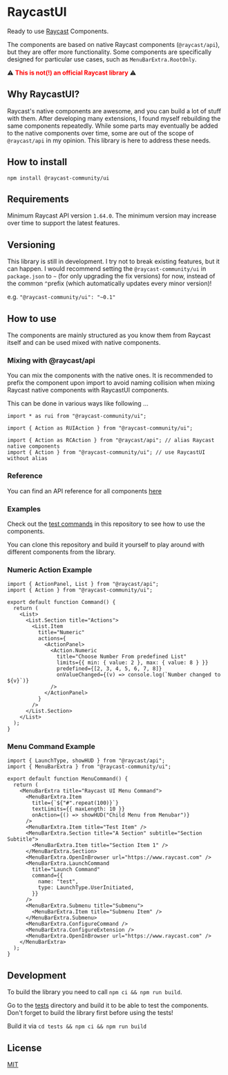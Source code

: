 # RaycastUI

Ready to use [Raycast](https://raycast.com) Components.

The components are based on native Raycast components (`@raycast/api`), but they are offer more functionality.
Some components are specifically designed for particular use cases, such as `MenuBarExtra.RootOnly`.

⚠️ <b style="color: red">This is not(!) an official Raycast library</b> ⚠️

## Why RaycastUI?

Raycast's native components are awesome, and you can build a lot of stuff with them.
After developing many extensions, I found myself rebuilding the same components repeatedly.
While some parts may eventually be added to the native components over time, some are out of the scope of `@raycast/api` in my opinion.
This library is here to address these needs.

## How to install

`npm install @raycast-community/ui`

## Requirements

Minimum Raycast API version `1.64.0`. The minimum version may increase over time to support the latest features.

## Versioning

This library is still in development. I try not to break existing features, but it can happen.
I would recommend setting the `@raycast-community/ui` in `package.json` to `~` (for only upgrading the fix versions) for now, instead of the common `^`prefix (which automatically updates every minor version)!

e.g. `"@raycast-community/ui": "~0.1"`

## How to use

The components are mainly structured as you know them from Raycast itself and can be used mixed with native components.

### Mixing with @raycast/api

You can mix the components with the native ones.
It is recommended to prefix the component upon import to avoid naming collision when mixing Raycast native components with RaycastUI components.

This can be done in various ways like following ...

```tsx
import * as rui from "@raycast-community/ui";
```

```tsx
import { Action as RUIAction } from "@raycast-community/ui";
```

```tsx
import { Action as RCAction } from "@raycast/api"; // alias Raycast native components
import { Action } from "@raycast-community/ui"; // use RaycastUI without alias
```

### Reference

You can find an API reference for all components [here](docs/index.md)

### Examples

Check out the [test commands](tests/src) in this repository to see how to use the components.

You can clone this repository and build it yourself to play around with different components from the library.

### Numeric Action Example

```tsx
import { ActionPanel, List } from "@raycast/api";
import { Action } from "@raycast-community/ui";

export default function Command() {
  return (
    <List>
      <List.Section title="Actions">
        <List.Item
          title="Numeric"
          actions={
            <ActionPanel>
              <Action.Numeric
                title="Choose Number From predefined List"
                limits={{ min: { value: 2 }, max: { value: 8 } }}
                predefined={[2, 3, 4, 5, 6, 7, 8]}
                onValueChanged={(v) => console.log(`Number changed to ${v}`)}
              />
            </ActionPanel>
          }
        />
      </List.Section>
    </List>
  );
}
```

### Menu Command Example

```tsx
import { LaunchType, showHUD } from "@raycast/api";
import { MenuBarExtra } from "@raycast-community/ui";

export default function MenuCommand() {
  return (
    <MenuBarExtra title="Raycast UI Menu Command">
      <MenuBarExtra.Item
        title={`${"#".repeat(100)}`}
        textLimits={{ maxLength: 10 }}
        onAction={() => showHUD("Child Menu from Menubar")}
      />
      <MenuBarExtra.Item title="Test Item" />
      <MenuBarExtra.Section title="A Section" subtitle="Section Subtitle">
        <MenuBarExtra.Item title="Section Item 1" />
      </MenuBarExtra.Section>
      <MenuBarExtra.OpenInBrowser url="https://www.raycast.com" />
      <MenuBarExtra.LaunchCommand
        title="Launch Command"
        command={{
          name: "test",
          type: LaunchType.UserInitiated,
        }}
      />
      <MenuBarExtra.Submenu title="Submenu">
        <MenuBarExtra.Item title="Submenu Item" />
      </MenuBarExtra.Submenu>
      <MenuBarExtra.ConfigureCommand />
      <MenuBarExtra.ConfigureExtension />
      <MenuBarExtra.OpenInBrowser url="https://www.raycast.com" />
    </MenuBarExtra>
  );
}
```

## Development

To build the library you need to call `npm ci && npm run build`.

Go to the [tests](tests) directory and build it to be able to test the components. Don't forget to build the library first before using the tests!

Build it via `cd tests && npm ci && npm run build`

## License

[MIT](LICENSE)
